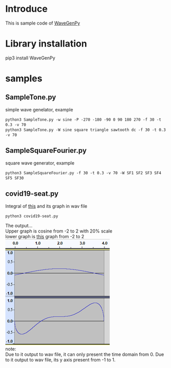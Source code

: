 # Introduce
This is sample code of [WaveGenPy](https://github.com/EfiPy/WaveGenPy)

# Library installation
pip3 install WaveGenPy

# samples
## SampleTone.py 
simple wave genelator, example
```
python3 SampleTone.py -w sine -P -270 -180 -90 0 90 180 270 -f 30 -t 0.3 -v 70
python3 SampleTone.py -W sine square triangle sawtooth dc -f 30 -t 0.3 -v 70
```
## SampleSquareFourier.py 
square wave generator, example
```
python3 SampleSquareFourier.py -f 30 -t 0.3 -v 70 -W SF1 SF2 SF3 SF4 SF5 SF30
```
## covid19-seat.py 
Integral of [this](https://udn.com/news/story/120911/5472587) and its graph in wav file
```
python3 covid19-seat.py
```
The output...  
Upper graph is cosine from -2 to 2 with 20% scale  
lower graph is [this](https://udn.com/news/story/120911/5472587) graph from -2 to 2  
![output](https://github.com/EfiPy/WaveGenPySample/blob/master/covid19-seat.png?raw=true)  
note:  
Due to it output to wav file, it can only present the time domain from 0.
Due to it output to wav file, its y axis present from -1 to 1.

